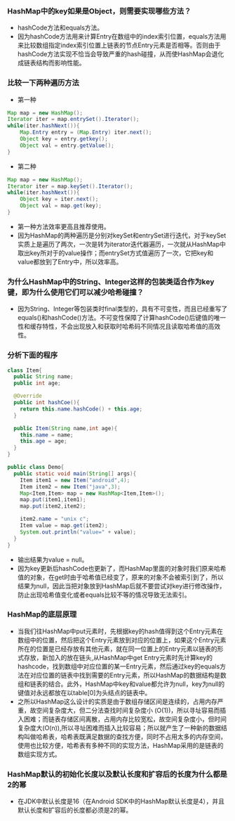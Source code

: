 ### HashMap中的key如果是Object，则需要实现哪些方法？
* hashCode方法和equals方法。
* 因为hashCode方法用来计算Entry在数组中的index索引位置，equals方法用来比较数组指定index索引位置上链表的节点Entry元素是否相等。否则由于hashCode方法实现不恰当会导致严重的hash碰撞，从而使HashMap会退化成链表结构而影响性能。

### 比较一下两种遍历方法
* 第一种
```java
Map map = new HashMap();
Iterator iter = map.entrySet().Iterator();
while(iter.hashNext()){
    Map.Entry entry = (Map.Entry) iter.next();
    Object key = entry.getkey();
    Object val = entry.getValue();
}
```
* 第二种
```java
Map map = new HashMap();
Iterator iter = map.keySet().Iterator();
while(iter.hashNext()){
    Object key = iter.next();
    Object val = map.get(key);
}
```
* 第一种方法效率更高且推荐使用。
* 因为HashMap的两种遍历是分别对keySet和entrySet进行迭代，对于keySet实质上是遍历了两次，一次是转为iterator迭代器遍历，一次就从HashMap中取出key所对于的value操作；而entrySet方式值遍历了一次，它把key和value都放到了Entry中，所以效率高。

### 为什么HashMap中的String、Integer这样的包装类适合作为key键，即为什么使用它们可以减少哈希碰撞？
* 因为String、Integer等包装类时final类型的，具有不可变性，而且已经重写了equals()和hashCode()方法。不可变性保障了计算hashCode()后键值的唯一性和缓存特性，不会出现放入和获取时哈希码不同情况且读取哈希值的高效性。

### 分析下面的程序
```java
class Item{
  public String name;
  public int age;

  @Override
  public int hashCoe(){
    return this.name.hashCode() + this.age;
  }

  public Item(String name,int age){
    this.name = name;
    this.age = age;
  }
}

public class Demo{
  public static void main(String[] args){
    Item item1 = new Item("android",4);
    Item item2 = new Item("java",3);
    Map<Item,Item> map = new HashMap<Item,Item>();
    map.put(item1,item1);
    map.put(item2,item2);

    item2.name = "unix c";
    Item value = map.get(item2);
    System.out.println("value=" + value);
  }
}
```
* 输出结果为value = null。
* 因为key更新后hashCode也更新了，而HashMap里面的对象时我们原来哈希值的对象，在get时由于哈希值已经变了，原来的对象不会被索引到了，所以结果为null，因此当把对象放到HashMap后就不要尝试对key进行修改操作，防止出现哈希值变化或者equals比较不等的情况导致无法索引。

### HashMap的底层原理
* 当我们往HashMap中put元素时，先根据key的hash值得到这个Entry元素在数组中的位置，然后把这个Entry元素放到对应的位置上，如果这个Entry元素所在的位置是已经存放有其他元素，就在同一位置上的Entry元素以链表的形式存放，新加入的放在链头,从HashMap中get Entry元素时先计算key的hashcode，找到数组中对应位置的某一Entry元素，然后通过key的equals方法在对应位置的链表中找到需要的Entry元素，所以HashMap的数据结构是数组和链表的结合。此外，HashMap中key和value都允许为null，key为null的键值对永远都放在以table[0]为头结点的链表中。
* 之所以HashMap这么设计的实质是由于数组存储区间是连续的，占用内存严重，故空间复杂度大，但二分法查找时间复杂度小 (O(1))，所以寻址容易而插入困难；而链表存储区间离散，占用内存比较宽松，故空间复杂度小，但时间复杂度大(O(n)),所以寻址困难而插入比较容易；所以就产生了一种新的数据结构叫做哈希表，哈希表既满足数据的查找方便，同时不占用太多的内存空间，使用也比较方便，哈希表有多种不同的实现方法，HashMap采用的是链表的数组实现方式。

### HashMap默认的初始化长度以及默认长度和扩容后的长度为什么都是2的幂
* 在JDK中默认长度是16（在Android SDK中的HashMap默认长度是4），并且默认长度和扩容后的长度都必须是2的幂。

